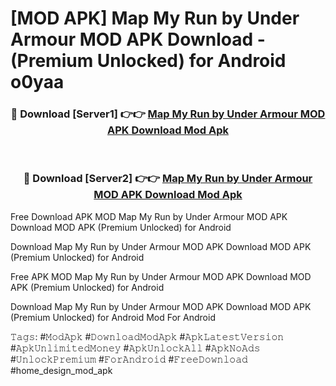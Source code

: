 # [MOD APK] Map My Run by Under Armour MOD APK Download - (Premium Unlocked) for Android o0yaa



<div align="center">
<h3>🔴 Download [Server1] 👉👉 <a href="https://momento.my/?title=Map_My_Run_by_Under_Armour_MOD_APK_Download">Map My Run by Under Armour MOD APK Download Mod Apk</a></h3><br>

<h3>🔴 Download [Server2] 👉👉 <a href="https://momento.my/?title=Map_My_Run_by_Under_Armour_MOD_APK_Download">Map My Run by Under Armour MOD APK Download Mod Apk</a></h3>
</div>



Free Download APK MOD Map My Run by Under Armour MOD APK Download MOD APK (Premium Unlocked) for Android

Download Map My Run by Under Armour MOD APK Download MOD APK (Premium Unlocked) for Android

Free APK MOD Map My Run by Under Armour MOD APK Download MOD APK (Premium Unlocked) for Android

Download Map My Run by Under Armour MOD APK Download MOD APK (Premium Unlocked) for Android Mod For Android

𝚃𝚊𝚐𝚜: #𝙼𝚘𝚍𝙰𝚙𝚔 #𝙳𝚘𝚠𝚗𝚕𝚘𝚊𝚍𝙼𝚘𝚍𝙰𝚙𝚔 #𝙰𝚙𝚔𝙻𝚊𝚝𝚎𝚜𝚝𝚅𝚎𝚛𝚜𝚒𝚘𝚗 #𝙰𝚙𝚔𝚄𝚗𝚕𝚒𝚖𝚒𝚝𝚎𝚍𝙼𝚘𝚗𝚎𝚢 #𝙰𝚙𝚔𝚄𝚗𝚕𝚘𝚌𝚔𝙰𝚕𝚕 #𝙰𝚙𝚔𝙽𝚘𝙰𝚍𝚜 #𝚄𝚗𝚕𝚘𝚌𝚔𝙿𝚛𝚎𝚖𝚒𝚞𝚖 #𝙵𝚘𝚛𝙰𝚗𝚍𝚛𝚘𝚒𝚍 #𝙵𝚛𝚎𝚎𝙳𝚘𝚠𝚗𝚕𝚘𝚊𝚍 #home_design_mod_apk

